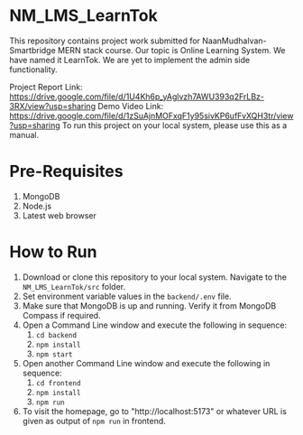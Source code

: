 # NM_LMS_LearnTok

This repository contains project work submitted for NaanMudhalvan-Smartbridge MERN stack course. Our topic is Online Learning System. We have named it LearnTok. We are yet to implement the admin side functionality. 

Project Report Link: https://drive.google.com/file/d/1U4Kh6p_yAglvzh7AWU393q2FrLBz-3RX/view?usp=sharing
Demo Video Link: https://drive.google.com/file/d/1zSuAjnMOFxqF1y95sivKP6ufFvXQH3tr/view?usp=sharing
To run this project on your local system, please use this as a manual.

# Pre-Requisites
1. MongoDB
2. Node.js
3. Latest web browser

# How to Run

1. Download or clone this repository to your local system. Navigate to the `NM_LMS_LearnTok/src` folder.
2. Set environment variable values in the `backend/.env` file.
3. Make sure that MongoDB is up and running. Verify it from MongoDB Compass if required.
4. Open a Command Line window and execute the following in sequence:
   1. `cd backend`
   2. `npm install`
   3. `npm start`
5. Open another Command Line window and execute the following in sequence:
   1. `cd frontend`
   2. `npm install`
   3. `npm run`
6. To visit the homepage, go to "http://localhost:5173" or whatever URL is given as output of `npm run` in frontend.

